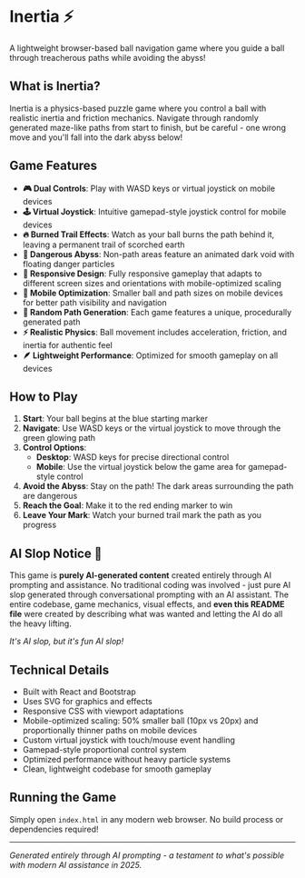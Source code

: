 # Inertia ⚡

A lightweight browser-based ball navigation game where you guide a ball through treacherous paths while avoiding the abyss!

## What is Inertia?

Inertia is a physics-based puzzle game where you control a ball with realistic inertia and friction mechanics. Navigate through randomly generated maze-like paths from start to finish, but be careful - one wrong move and you'll fall into the dark abyss below!

## Game Features

- **🎮 Dual Controls**: Play with WASD keys or virtual joystick on mobile devices
- **🕹️ Virtual Joystick**: Intuitive gamepad-style joystick control for mobile devices
- **🔥 Burned Trail Effects**: Watch as your ball burns the path behind it, leaving a permanent trail of scorched earth
- **🌌 Dangerous Abyss**: Non-path areas feature an animated dark void with floating danger particles
- **📱 Responsive Design**: Fully responsive gameplay that adapts to different screen sizes and orientations with mobile-optimized scaling
- **📱 Mobile Optimization**: Smaller ball and path sizes on mobile devices for better path visibility and navigation
- **🎯 Random Path Generation**: Each game features a unique, procedurally generated path
- **⚡ Realistic Physics**: Ball movement includes acceleration, friction, and inertia for authentic feel
- **🪶 Lightweight Performance**: Optimized for smooth gameplay on all devices

## How to Play

1. **Start**: Your ball begins at the blue starting marker
2. **Navigate**: Use WASD keys or the virtual joystick to move through the green glowing path
3. **Control Options**:
   - **Desktop**: WASD keys for precise directional control
   - **Mobile**: Use the virtual joystick below the game area for gamepad-style control
4. **Avoid the Abyss**: Stay on the path! The dark areas surrounding the path are dangerous
5. **Reach the Goal**: Make it to the red ending marker to win
6. **Leave Your Mark**: Watch your burned trail mark the path as you progress

## AI Slop Notice 🤖

This game is **purely AI-generated content** created entirely through AI prompting and assistance. No traditional coding was involved - just pure AI slop generated through conversational prompting with an AI assistant. The entire codebase, game mechanics, visual effects, and **even this README file** were created by describing what was wanted and letting the AI do all the heavy lifting.

*It's AI slop, but it's fun AI slop!*

## Technical Details

- Built with React and Bootstrap
- Uses SVG for graphics and effects
- Responsive CSS with viewport adaptations
- Mobile-optimized scaling: 50% smaller ball (10px vs 20px) and proportionally thinner paths on mobile devices
- Custom virtual joystick with touch/mouse event handling
- Gamepad-style proportional control system
- Optimized performance without heavy particle systems
- Clean, lightweight codebase for smooth gameplay

## Running the Game

Simply open `index.html` in any modern web browser. No build process or dependencies required!

---

*Generated entirely through AI prompting - a testament to what's possible with modern AI assistance in 2025.*
